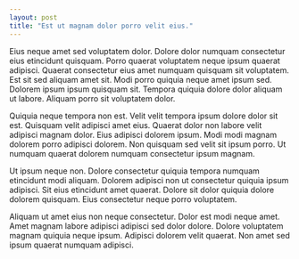 ```yaml
---
layout: post
title: "Est ut magnam dolor porro velit eius."
---
```



Eius neque amet sed voluptatem dolor. Dolore dolor numquam consectetur eius etincidunt quisquam. Porro quaerat voluptatem neque ipsum quaerat adipisci. Quaerat consectetur eius amet numquam quisquam sit voluptatem. Est sit sed aliquam amet sit. Modi porro quiquia neque amet ipsum sed. Dolorem ipsum ipsum quisquam sit. Tempora quiquia dolore dolor aliquam ut labore. Aliquam porro sit voluptatem dolor.

<!--more-->

Quiquia neque tempora non est. Velit velit tempora ipsum dolore dolor sit est. Quisquam velit adipisci amet eius. Quaerat dolor non labore velit adipisci magnam dolor. Eius adipisci dolorem ipsum. Modi modi magnam dolorem porro adipisci dolorem. Non quisquam sed velit sit ipsum porro. Ut numquam quaerat dolorem numquam consectetur ipsum magnam.

Ut ipsum neque non. Dolore consectetur quiquia tempora numquam etincidunt modi aliquam. Dolorem adipisci non ut consectetur quiquia ipsum adipisci. Sit eius etincidunt amet quaerat. Dolore sit dolor quiquia dolore dolorem quisquam. Eius consectetur neque porro voluptatem.

Aliquam ut amet eius non neque consectetur. Dolor est modi neque amet. Amet magnam labore adipisci adipisci sed dolor dolore. Dolore voluptatem magnam quiquia neque ipsum. Adipisci dolorem velit quaerat. Non amet sed ipsum quaerat numquam adipisci.